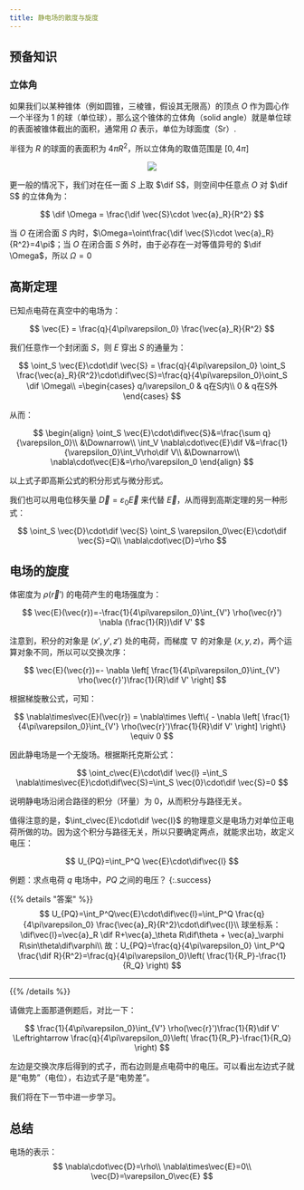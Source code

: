 ```yaml
---
title: 静电场的散度与旋度
---
```


<!--more-->



## 预备知识

### 立体角

如果我们以某种锥体（例如圆锥，三棱锥，假设其无限高）的顶点 $O$ 作为圆心作一个半径为 1 的球（单位球），那么这个锥体的立体角（solid angle）就是单位球的表面被锥体截出的面积，通常用 $Ω$ 表示，单位为球面度（Sr）.

半径为 $R$ 的球面的表面积为 $4\pi R^2$，所以立体角的取值范围是 $[0, 4\pi]$

<center><img src="https://upload.wikimedia.org/wikipedia/commons/3/3e/Solid_Angle.png"></center>

更一般的情况下，我们对在任一面 $S$ 上取 $\dif S$，则空间中任意点 $O$ 对 $\dif S$ 的立体角为：

$$
\dif \Omega = \frac{\dif \vec{S}\cdot \vec{a}_R}{R^2}
$$

当 $O$ 在闭合面 $S$ 内时，$\Omega=\oint\frac{\dif \vec{S}\cdot \vec{a}_R}{R^2}=4\pi$；当 $O$ 在闭合面 $S$ 外时，由于必存在一对等值异号的 $\dif \Omega$，所以 $\Omega=0$

## 高斯定理

已知点电荷在真空中的电场为：

$$
\vec{E} = \frac{q}{4\pi\varepsilon_0} \frac{\vec{a}_R}{R^2}
$$

我们任意作一个封闭面 $S$，则 $E$ 穿出 $S$ 的通量为：

$$
\oint_S \vec{E}\cdot\dif \vec{S} = \frac{q}{4\pi\varepsilon_0}  \oint_S \frac{\vec{a}_R}{R^2}\cdot\dif\vec{S}=\frac{q}{4\pi\varepsilon_0}\oint_S \dif \Omega\\
=\begin{cases}
q/\varepsilon_0 & q在S内\\
0 & q在S外
\end{cases}
$$

从而：

$$
\begin{align}
\oint_S \vec{E}\cdot\dif\vec{S}&=\frac{\sum q}{\varepsilon_0}\\
&\Downarrow\\
\int_V \nabla\cdot\vec{E}\dif V&=\frac{1}{\varepsilon_0}\int_V\rho\dif V\\
&\Downarrow\\
\nabla\cdot\vec{E}&=\rho/\varepsilon_0
\end{align}
$$

以上式子即高斯公式的积分形式与微分形式。

我们也可以用电位移矢量 $\vec{D}=\varepsilon_0\vec{E}$ 来代替 $\vec{E}$，从而得到高斯定理的另一种形式：

$$
\oint_S \vec{D}\cdot\dif \vec{S} \oint_S \varepsilon_0\vec{E}\cdot\dif \vec{S}=Q\\
\nabla\cdot\vec{D}=\rho
$$

## 电场的旋度

体密度为 $\rho(\vec{r}')$ 的电荷产生的电场强度为：

$$
\vec{E}(\vec{r})=-\frac{1}{4\pi\varepsilon_0}\int_{V'} \rho(\vec{r}') \nabla (\frac{1}{R})\dif V'
$$

注意到，积分的对象是 $(x',y',z')$ 处的电荷，而梯度 $\nabla$ 的对象是 $(x,y,z)$，两个运算对象不同，所以可以交换次序：

$$
\vec{E}(\vec{r})=- \nabla \left[ \frac{1}{4\pi\varepsilon_0}\int_{V'} \rho(\vec{r}')\frac{1}{R}\dif V' \right]
$$

根据梯旋散公式，可知：

$$
\nabla\times\vec{E}(\vec{r}) = \nabla\times \left\{ - \nabla \left[ \frac{1}{4\pi\varepsilon_0}\int_{V'} \rho(\vec{r}')\frac{1}{R}\dif V' \right] \right\} \equiv 0
$$

因此静电场是一个无旋场。根据斯托克斯公式：

$$
\oint_c\vec{E}\cdot\dif \vec{l} =\int_S \nabla\times\vec{E}\cdot\dif\vec{S}=\int_S \vec{0}\cdot\dif \vec{S}=0
$$

说明静电场沿闭合路径的积分（环量）为 0，从而积分与路径无关。

值得注意的是，$\int_c\vec{E}\cdot\dif \vec{l}$ 的物理意义是电场力对单位正电荷所做的功。因为这个积分与路径无关，所以只要确定两点，就能求出功，故定义电压：

$$
U_{PQ}=\int_P^Q \vec{E}\cdot\dif\vec{l}
$$

例题：求点电荷 $q$ 电场中，$PQ$ 之间的电压？
{:.success}

{{% details "答案" %}}
$$
U_{PQ}=\int_P^Q\vec{E}\cdot\dif\vec{l}=\int_P^Q \frac{q}{4\pi\varepsilon_0} \frac{\vec{a}_R}{R^2}\cdot\dif\vec{l}\\
球坐标系：\dif\vec{l}=\vec{a}_R \dif R+\vec{a}_\theta R\dif\theta + \vec{a}_\varphi R\sin\theta\dif\varphi\\
故：U_{PQ}=\frac{q}{4\pi\varepsilon_0} \int_P^Q \frac{\dif R}{R^2}=\frac{q}{4\pi\varepsilon_0}\left( \frac{1}{R_P}-\frac{1}{R_Q} \right)
$$

<hr>

{{% /details %}}

请做完上面那道例题后，对比一下：

$$
\frac{1}{4\pi\varepsilon_0}\int_{V'} \rho(\vec{r}')\frac{1}{R}\dif V' \Leftrightarrow
\frac{q}{4\pi\varepsilon_0}\left( \frac{1}{R_P}-\frac{1}{R_Q} \right)
$$

左边是交换次序后得到的式子，而右边则是点电荷中的电压。可以看出左边式子就是“电势”（电位），右边式子是“电势差”。

我们将在下一节中进一步学习。

## 总结

电场的表示：
$$
\nabla\cdot\vec{D}=\rho\\
\nabla\times\vec{E}=0\\
\vec{D}=\varepsilon_0\vec{E}
$$